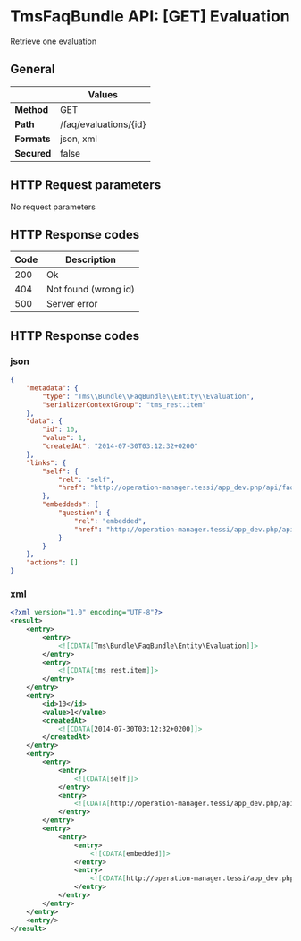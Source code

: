 TmsFaqBundle API: [GET] Evaluation
==================================

Retrieve one evaluation


## General
|             | Values
|-------------|-------
| **Method**  | GET
| **Path**    | /faq/evaluations/{id}
| **Formats** | json, xml
| **Secured** | false

## HTTP Request parameters
No request parameters

## HTTP Response codes
| Code | Description
|------|------------
| 200  | Ok
| 404  | Not found (wrong id)
| 500  | Server error

## HTTP Response codes
### json
```json
{
    "metadata": {
        "type": "Tms\\Bundle\\FaqBundle\\Entity\\Evaluation",
        "serializerContextGroup": "tms_rest.item"
    },
    "data": {
        "id": 10,
        "value": 1,
        "createdAt": "2014-07-30T03:12:32+0200"
    },
    "links": {
        "self": {
            "rel": "self",
            "href": "http://operation-manager.tessi/app_dev.php/api/faq/evaluations/10"
        },
        "embeddeds": {
            "question": {
                "rel": "embedded",
                "href": "http://operation-manager.tessi/app_dev.php/api/faq/evaluations/10/question"
            }
        }
    },
    "actions": []
}
```

### xml
```xml
<?xml version="1.0" encoding="UTF-8"?>
<result>
    <entry>
        <entry>
            <![CDATA[Tms\Bundle\FaqBundle\Entity\Evaluation]]>
        </entry>
        <entry>
            <![CDATA[tms_rest.item]]>
        </entry>
    </entry>
    <entry>
        <id>10</id>
        <value>1</value>
        <createdAt>
            <![CDATA[2014-07-30T03:12:32+0200]]>
        </createdAt>
    </entry>
    <entry>
        <entry>
            <entry>
                <![CDATA[self]]>
            </entry>
            <entry>
                <![CDATA[http://operation-manager.tessi/app_dev.php/api/faq/evaluations/10.xml]]>
            </entry>
        </entry>
        <entry>
            <entry>
                <entry>
                    <![CDATA[embedded]]>
                </entry>
                <entry>
                    <![CDATA[http://operation-manager.tessi/app_dev.php/api/faq/evaluations/10/question.xml]]>
                </entry>
            </entry>
        </entry>
    </entry>
    <entry/>
</result>
```